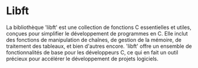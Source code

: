 # Libft
La bibliothèque 'libft' est une collection de fonctions C essentielles et utiles, conçues pour simplifier le développement de programmes en C.
Elle inclut des fonctions de manipulation de chaînes, de gestion de la mémoire, de traitement des tableaux, et bien d'autres encore. 
'libft' offre un ensemble de fonctionnalités de base pour les développeurs C, ce qui en fait un outil précieux pour accélérer le développement de projets logiciels.
